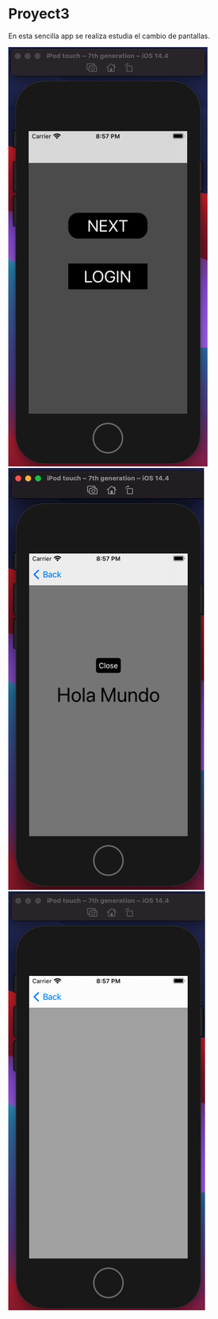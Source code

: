 # Proyect3

En esta sencilla app se realiza estudia el cambio de pantallas.

![](https://github.com/mglacayo07/images/blob/main/Proyecto3/main.png)
![](https://github.com/mglacayo07/images/blob/main/Proyecto3/next.png)
![](https://github.com/mglacayo07/images/blob/main/Proyecto3/login.png)
